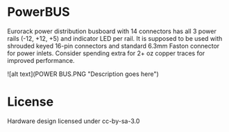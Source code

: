 # PowerBUS
Eurorack power distribution busboard with 14 connectors has all 3 power rails (-12, +12, +5) and indicator LED per rail. It is supposed to be used with shrouded keyed 16-pin connectors and standard 6.3mm Faston connector for power inlets.
Consider spending extra for 2+ oz copper traces for improved performance.

![alt text](POWER BUS.PNG "Description goes here")


# License
Hardware design licensed under cc-by-sa-3.0
